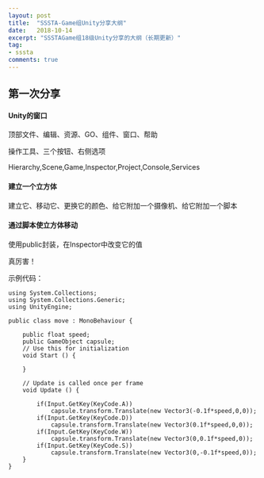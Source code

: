 ```yaml
---
layout: post
title:  "SSSTA-Game组Unity分享大纲"
date:   2018-10-14
excerpt: "SSSTAGame组18级Unity分享的大纲（长期更新）"
tag:
- sssta
comments: true
---
```


## 第一次分享

#### Unity的窗口

顶部文件、编辑、资源、GO、组件、窗口、帮助

操作工具、三个按钮、右侧选项

Hierarchy,Scene,Game,Inspector,Project,Console,Services

#### 建立一个立方体

建立它、移动它、更换它的颜色、给它附加一个摄像机、给它附加一个脚本

#### 通过脚本使立方体移动

使用public封装，在Inspector中改变它的值

真厉害！

示例代码：
```
using System.Collections;
using System.Collections.Generic;
using UnityEngine;

public class move : MonoBehaviour {

	public float speed;
	public GameObject capsule;
	// Use this for initialization
	void Start () {
		
	}
	
	// Update is called once per frame
	void Update () {
		
		if(Input.GetKey(KeyCode.A))
			capsule.transform.Translate(new Vector3(-0.1f*speed,0,0));
		if(Input.GetKey(KeyCode.D))
			capsule.transform.Translate(new Vector3(0.1f*speed,0,0));
		if(Input.GetKey(KeyCode.W))
			capsule.transform.Translate(new Vector3(0,0.1f*speed,0));
		if(Input.GetKey(KeyCode.S))
			capsule.transform.Translate(new Vector3(0,-0.1f*speed,0));
	}
}
```
